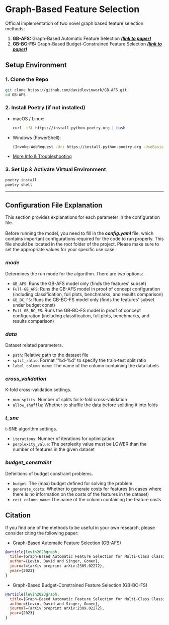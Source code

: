 # Graph-Based Feature Selection
Official implementation of two novel graph based feature selection methods: 
1. **GB-AFS:** Graph-Based Automatic Feature Selection [***(link to paper)***](https://arxiv.org/pdf/2309.02272.pdf)
2. **GB-BC-FS:** Graph-Based Budget-Constrained Feature Selection [***(link to paper)***](https://arxiv.org/pdf/2309.02272.pdf)

## Setup Environment

### 1. Clone the Repo

```bash
git clone https://github.com/davidlevinwork/GB-AFS.git
cd GB-AFS
```

### 2. Install Poetry (if not installed)

- macOS / Linux: 
  ```bash
  curl -sSL https://install.python-poetry.org | bash
  ```
- Windows (PowerShell): 
  ```bash
  (Invoke-WebRequest -Uri https://install.python-poetry.org -UseBasicParsing).Content | python -
  ```
- [More Info & Troubleshooting](https://python-poetry.org/docs/#installation)

### 3. Set Up & Activate Virtual Environment
 ```bash
 poetry install
 poetry shell
 ```

---

## Configuration File Explanation
This section provides explanations for each parameter in the configuration file. 
<br /> <br />
Before running the model, you need to fill in the ***config.yaml*** file, which contains important configurations required for the code to run properly. This file should be located in the root folder of the project. Please make sure to set the appropriate values for your specific use case. 

### *mode*
Determines the run mode for the algorithm. There are two options:
- `GB_AFS`: Runs the GB-AFS model only (finds the features' subset)
- `Full-GB_AFS`: Runs the GB-AFS model in proof of concept configuration (including classification, full plots, benchmarks, and results comparison)
- `GB_BC_FS`: Runs the GB-BC-FS model only (finds the features' subset under budget const)
- `Full-GB_BC_FS`: Runs the GB-BC-FS model in proof of concept configuration (including classification, full plots, benchmarks, and results comparison)
### *data*
Dataset related parameters.
- `path`: Relative path to the dataset file
- `split_ratio`: Format "%d-%d" to specify the train-test split ratio
- `label_column_name`: The name of the column containing the data labels
### *cross_validation*
K-fold cross-validation settings.
- `num_splits`: Number of splits for k-fold cross-validation
- `allow_shuffle`: Whether to shuffle the data before splitting it into folds
### *t_sne*
t-SNE algorithm settings.
- `iterations`: Number of iterations for optimization
- `perplexity_value`: The perplexity value must be LOWER than the number of features in the given dataset
### *budget_constraint*
Definitions of budget constraint problems.
- `budget`: The (max) budget defined for solving the problem
- `generate_costs`: Whether to generate costs for features (in cases where there is no information on the costs of the features in the dataset)
- `cost_column_name`: The name of the column containing the feature costs


## Citation
If you find one of the methods to be useful in your own research, please consider citing the following paper:
- Graph-Based Automatic Feature Selection (GB-AFS)
```bib
@article{levin2023graph,
  title={Graph-Based Automatic Feature Selection for Multi-Class Classification via Mean Simplified Silhouette},
  author={Levin, David and Singer, Gonen},
  journal={arXiv preprint arXiv:2309.02272},
  year={2023}
}
```
- Graph-Based Budget-Constrained Feature Selection (GB-BC-FS)
```bib
@article{levin2023graph,
  title={Graph-Based Automatic Feature Selection for Multi-Class Classification via Mean Simplified Silhouette},
  author={Levin, David and Singer, Gonen},
  journal={arXiv preprint arXiv:2309.02272},
  year={2023}
}
```